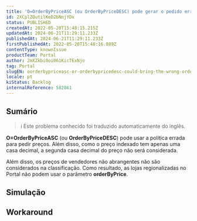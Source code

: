 ```yaml
---
title: 'O=OrderByPriceASC (ou OrderByPriceDESC) pode gerar o pedido errado'
id: 2XCplZQutilKeD2bNnjYDx
status: PUBLISHED
createdAt: 2022-05-20T15:48:15.215Z
updatedAt: 2024-06-21T11:29:11.233Z
publishedAt: 2024-06-21T11:29:11.233Z
firstPublishedAt: 2022-05-20T15:48:16.089Z
contentType: knownIssue
productTeam: Portal
author: 2mXZkbi0oi061KicTExNjo
tag: Portal
slugEN: oorderbypriceasc-or-orderbypricedesc-could-bring-the-wrong-order
locale: pt
kiStatus: Backlog
internalReference: 582861
---
```


## Sumário

>ℹ️ Este problema conhecido foi traduzido automaticamente do inglês.


**O=OrderByPriceASC** (ou **OrderByPriceDESC**) pode usar a política errada para pedir preços. Além disso, como o preço indexado tem apenas uma casa decimal, a segunda casa decimal do preço não será considerada.

Além disso, os preços de vendedores não abrangentes não são considerados na classificação. Como resultado, as lojas regionalizadas no Portal não podem usar o parâmetro **orderByPrice**.

## Simulação



## Workaround



